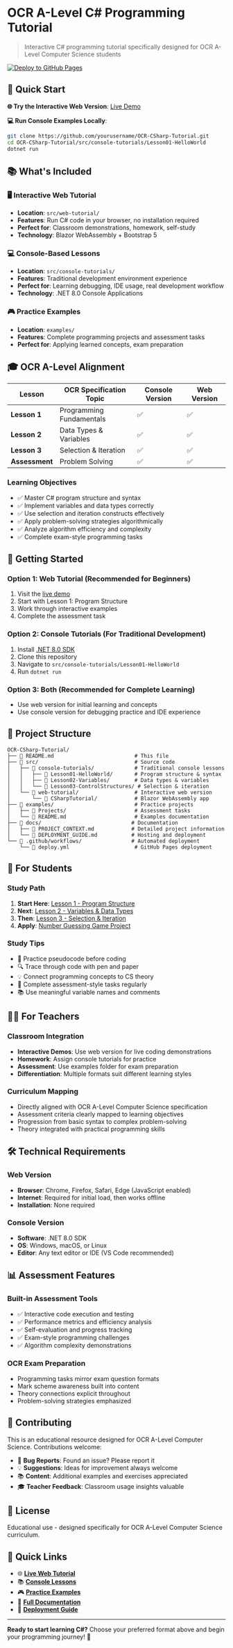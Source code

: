 # OCR A-Level C# Programming Tutorial

> Interactive C# programming tutorial specifically designed for OCR A-Level Computer Science students

[![Deploy to GitHub Pages](https://github.com/yourusername/OCR-CSharp-Tutorial/actions/workflows/deploy.yml/badge.svg)](https://github.com/yourusername/OCR-CSharp-Tutorial/actions/workflows/deploy.yml)

## 🎯 Quick Start

**🌐 Try the Interactive Web Version**: [Live Demo](https://yourusername.github.io/OCR-CSharp-Tutorial/)

**💻 Run Console Examples Locally**:
```bash
git clone https://github.com/yourusername/OCR-CSharp-Tutorial.git
cd OCR-CSharp-Tutorial/src/console-tutorials/Lesson01-HelloWorld
dotnet run
```

## 📚 What's Included

### 🖥️ Interactive Web Tutorial
- **Location**: `src/web-tutorial/`
- **Features**: Run C# code in your browser, no installation required
- **Perfect for**: Classroom demonstrations, homework, self-study
- **Technology**: Blazor WebAssembly + Bootstrap 5

### 💻 Console-Based Lessons
- **Location**: `src/console-tutorials/`
- **Features**: Traditional development environment experience
- **Perfect for**: Learning debugging, IDE usage, real development workflow
- **Technology**: .NET 8.0 Console Applications

### 🎮 Practice Examples
- **Location**: `examples/`
- **Features**: Complete programming projects and assessment tasks
- **Perfect for**: Applying learned concepts, exam preparation

## 🎓 OCR A-Level Alignment

| Lesson | OCR Specification Topic | Console Version | Web Version |
|--------|------------------------|-----------------|-------------|
| **Lesson 1** | Programming Fundamentals | ✅ | ✅ |
| **Lesson 2** | Data Types & Variables | ✅ | ✅ |
| **Lesson 3** | Selection & Iteration | ✅ | ✅ |
| **Assessment** | Problem Solving | ✅ | ✅ |

### Learning Objectives
- ✅ Master C# program structure and syntax
- ✅ Implement variables and data types correctly
- ✅ Use selection and iteration constructs effectively
- ✅ Apply problem-solving strategies algorithmically
- ✅ Analyze algorithm efficiency and complexity
- ✅ Complete exam-style programming tasks

## 🚀 Getting Started

### Option 1: Web Tutorial (Recommended for Beginners)
1. Visit the [live demo](https://yourusername.github.io/OCR-CSharp-Tutorial/)
2. Start with Lesson 1: Program Structure
3. Work through interactive examples
4. Complete the assessment task

### Option 2: Console Tutorials (For Traditional Development)
1. Install [.NET 8.0 SDK](https://dotnet.microsoft.com/download)
2. Clone this repository
3. Navigate to `src/console-tutorials/Lesson01-HelloWorld`
4. Run `dotnet run`

### Option 3: Both (Recommended for Complete Learning)
- Use web version for initial learning and concepts
- Use console version for debugging practice and IDE experience

## 📁 Project Structure

```
OCR-CSharp-Tutorial/
├── 📄 README.md                          # This file
├── 📁 src/                               # Source code
│   ├── 📁 console-tutorials/             # Traditional console lessons
│   │   ├── 📁 Lesson01-HelloWorld/       # Program structure & syntax
│   │   ├── 📁 Lesson02-Variables/        # Data types & variables
│   │   └── 📁 Lesson03-ControlStructures/ # Selection & iteration
│   └── 📁 web-tutorial/                  # Interactive web version
│       └── 📁 CSharpTutorial/            # Blazor WebAssembly app
├── 📁 examples/                          # Practice projects
│   ├── 📁 Projects/                      # Assessment tasks
│   └── 📄 README.md                      # Examples documentation
├── 📁 docs/                             # Documentation
│   ├── 📄 PROJECT_CONTEXT.md            # Detailed project information
│   └── 📄 DEPLOYMENT_GUIDE.md           # Hosting and deployment
└── 📁 .github/workflows/                # Automated deployment
    └── 📄 deploy.yml                     # GitHub Pages deployment
```

## 🎯 For Students

### Study Path
1. **Start Here**: [Lesson 1 - Program Structure](src/console-tutorials/Lesson01-HelloWorld/)
2. **Next**: [Lesson 2 - Variables & Data Types](src/console-tutorials/Lesson02-Variables/)
3. **Then**: [Lesson 3 - Selection & Iteration](src/console-tutorials/Lesson03-ControlStructures/)
4. **Apply**: [Number Guessing Game Project](examples/Projects/NumberGuessingGame/)

### Study Tips
- 📝 Practice pseudocode before coding
- 🔍 Trace through code with pen and paper
- 💡 Connect programming concepts to CS theory
- 🎯 Complete assessment-style tasks regularly
- 📚 Use meaningful variable names and comments

## 👩‍🏫 For Teachers

### Classroom Integration
- **Interactive Demos**: Use web version for live coding demonstrations
- **Homework**: Assign console tutorials for practice
- **Assessment**: Use examples folder for exam preparation
- **Differentiation**: Multiple formats suit different learning styles

### Curriculum Mapping
- Directly aligned with OCR A-Level Computer Science specification
- Assessment criteria clearly mapped to learning objectives
- Progression from basic syntax to complex problem-solving
- Theory integrated with practical programming skills

## 🛠️ Technical Requirements

### Web Version
- **Browser**: Chrome, Firefox, Safari, Edge (JavaScript enabled)
- **Internet**: Required for initial load, then works offline
- **Installation**: None required

### Console Version
- **Software**: .NET 8.0 SDK
- **OS**: Windows, macOS, or Linux
- **Editor**: Any text editor or IDE (VS Code recommended)

## 📊 Assessment Features

### Built-in Assessment Tools
- ✅ Interactive code execution and testing
- ✅ Performance metrics and efficiency analysis
- ✅ Self-evaluation and progress tracking
- ✅ Exam-style programming challenges
- ✅ Algorithm complexity demonstrations

### OCR Exam Preparation
- Programming tasks mirror exam question formats
- Mark scheme awareness built into content
- Theory connections explicit throughout
- Problem-solving strategies emphasized

## 🤝 Contributing

This is an educational resource designed for OCR A-Level Computer Science. Contributions welcome:

- 🐛 **Bug Reports**: Found an issue? Please report it
- 💡 **Suggestions**: Ideas for improvement always welcome
- 📚 **Content**: Additional examples and exercises appreciated
- 🎓 **Teacher Feedback**: Classroom usage insights valuable

## 📄 License

Educational use - designed specifically for OCR A-Level Computer Science curriculum.

## 🔗 Quick Links

- 🌐 **[Live Web Tutorial](https://yourusername.github.io/OCR-CSharp-Tutorial/)**
- 📚 **[Console Lessons](src/console-tutorials/)**
- 🎮 **[Practice Examples](examples/)**
- 📖 **[Full Documentation](docs/)**
- 🚀 **[Deployment Guide](docs/DEPLOYMENT_GUIDE.md)**

---

**Ready to start learning C#?** Choose your preferred format above and begin your programming journey! 🚀